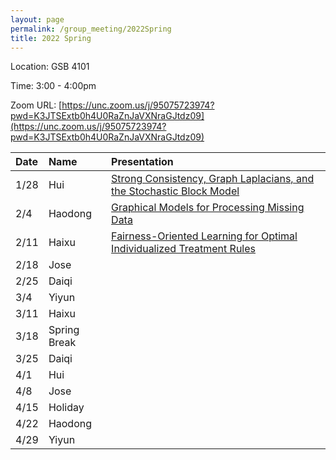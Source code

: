 ```yaml
---
layout: page
permalink: /group_meeting/2022Spring
title: 2022 Spring
---
```


Location: GSB 4101 

Time: 3:00 - 4:00pm

Zoom URL: [https://unc.zoom.us/j/95075723974?pwd=K3JTSExtb0h4U0RaZnJaVXNraGJtdz09](https://unc.zoom.us/j/95075723974?pwd=K3JTSExtb0h4U0RaZnJaVXNraGJtdz09) 

| Date    | Name       | Presentation |
| :----   | :----------------------|:------------ |
|  1/28 | Hui | [Strong Consistency, Graph Laplacians, and the Stochastic Block Model](https://www.jmlr.org/papers/volume22/20-391/20-391.pdf)  |
|  2/4 | Haodong | [Graphical Models for Processing Missing Data](https://www.tandfonline.com/doi/full/10.1080/01621459.2021.1874961)  |
|  2/11 | Haixu | [Fairness-Oriented Learning for Optimal Individualized Treatment Rules](https://www.tandfonline.com/doi/full/10.1080/01621459.2021.2008402)  |
|  2/18 | Jose |   |
|  2/25 | Daiqi |   |
|  3/4 | Yiyun |   |
|  3/11 | Haixu |   |
|  3/18 | Spring Break |   |
|  3/25 | Daiqi |   |
|  4/1 | Hui |   |
|  4/8 | Jose |   |
|  4/15 | Holiday |   |
|  4/22 | Haodong |   |
|  4/29 | Yiyun |   |


